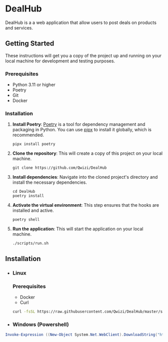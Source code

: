 # DealHub

DealHub is a a web application that allow users to post deals on products and services.

## Getting Started

These instructions will get you a copy of the project up and running on your local machine for development and testing
purposes.

### Prerequisites

- Python 3.11 or higher
- Poetry
- Git
- Docker

### Installation

1. **Install Poetry**: [Poetry](https://python-poetry.org/docs/#installation) is a tool for dependency management and
   packaging in Python. You can use [pipx](https://pipx.pypa.io/stable/installation/) to install it globally, which is
   recommended.

    ```shell
    pipx install poetry
    ```

2. **Clone the repository**: This will create a copy of this project on your local machine.

    ```shell
    git clone https://github.com/Qwizi/DealHub
    ```

3. **Install dependencies**: Navigate into the cloned project's directory and install the necessary dependencies.

    ```shell
   cd DealHub
   poetry install
    ```

4. **Activate the virtual environment**: This step ensures that the hooks are installed and
   active.

    ```shell
    poetry shell
    ```
5. **Run the application**: This will start the application on your local machine.

    ```shell
    ./scripts/run.sh
    ```

## Installation

- ### Linux
   ### Prerequisites
  - Docker
  - Curl

   ```bash
   curl -fsSL https://raw.githubusercontent.com/Qwizi/DealHub/master/scripts/install.sh | bash
   ```

- ### Windows (Powershell)

```powershell
Invoke-Expression ((New-Object System.Net.WebClient).DownloadString("https://raw.githubusercontent.com/Qwizi/DealHub/master/scripts/install.ps1"))
```

